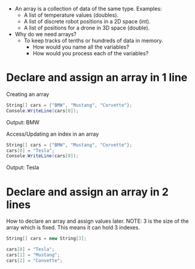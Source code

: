 - An array is a collection of data of the same type. Examples:
	- A list of temperature values (doubles).
	- A list of discrete robot positions in a 2D space (int).
	- A list of positions for a drone in 3D space (double).
- Why do we need arrays?
	- To keep tracks of tenths or hundreds of data in memory.
		- How would you name all the variables?
		- How would you process each of the variables?

# Declare and assign an array in 1 line
Creating an array
```CS
String[] cars = {"BMW", "Mustang", "Corvette"};
Console.WriteLine(cars[0]);
```
Output: BMW


Access/Updating an index in an array
```CS
String[] cars = {"BMW", "Mustang", "Corvette"};
cars[0] = "Tesla";
Console.WriteLine(cars[0]);
```
Output: Tesla


# Declare and assign an array in 2 lines
How to declare an array and assign values later. NOTE: 3 is the size of the array which is fixed. This means it can hold 3 indexes. 
```CS
String[] cars = new String[3];

cars[0] = "Tesla";
cars[1] = "Mustang";
cars[2] = "Convette";
```